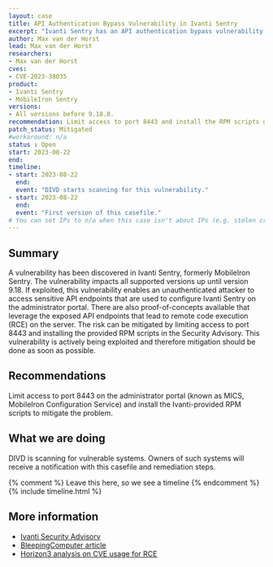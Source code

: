 ```yaml
---
layout: case
title: API Authentication Bypass Vulnerability in Ivanti Sentry
excerpt: "Ivanti Sentry has an API authentication bypass vulnerability with CVSS 9.8. System owners are advised to limit access to port 8443."
author: Max van der Horst
lead: Max van der Horst
researchers:
- Max van der Horst
cves:
- CVE-2023-38035
product: 
- Ivanti Sentry
- MobileIron Sentry
versions: 
- All versions before 9.18.0.
recommendation: Limit access to port 8443 and install the RPM scripts given in Ivanti's Security Advisory.
patch_status: Mitigated
#workaround: n/a
status : Open
start: 2023-08-22
end: 
timeline:
- start: 2023-08-22
  end:
  event: "DIVD starts scanning for this vulnerability."
- start: 2023-08-22
  end:
  event: "First version of this casefile."
# You can set IPs to n/a when this case isn't about IPs (e.g. stolen credentials)
---
```

## Summary

A vulnerability has been discovered in Ivanti Sentry, formerly MobileIron Sentry. The vulnerability impacts all supported versions up until version 9.18. If exploited, this vulnerability enables an unauthenticated attacker to access sensitive API endpoints that are used to configure Ivanti Sentry on the administrator portal. There are also proof-of-concepts available that leverage the exposed API endpoints that lead to remote code execution (RCE) on the server. The risk can be mitigated by limiting access to port 8443 and installing the provided RPM scripts in the Security Advisory. This vulnerability is actively being exploited and therefore mitigation should be done as soon as possible.


## Recommendations

Limit access to port 8443 on the administrator portal (known as MICS, MobileIron Configuration Service) and install the Ivanti-provided RPM scripts to mitigate the problem.

## What we are doing

DIVD is scanning for vulnerable systems. Owners of such systems will receive a notification with this casefile and remediation steps.


{% comment %}  Leave this here, so we see a timeline {% endcomment %}
{% include timeline.html %}


## More information

* [Ivanti Security Advisory](https://www.ivanti.com/blog/cve-2023-38035-vulnerability-affecting-ivanti-sentry)
* [BleepingComputer article](https://www.bleepingcomputer.com/news/security/ivanti-warns-of-new-actively-exploited-mobileiron-zero-day-bug/)
* [Horizon3 analysis on CVE usage for RCE](https://www.horizon3.ai/ivanti-sentry-authentication-bypass-cve-2023-38035-deep-dive/)
